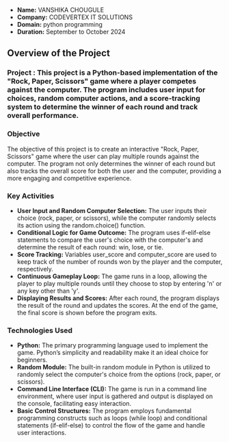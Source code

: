 - **Name:** VANSHIKA CHOUGULE
- **Company:** CODEVERTEX IT SOLUTIONS
- **Domain:** python programming 
- **Duration:** September to October 2024


## Overview of the Project

### Project : This project is a Python-based implementation of the "Rock, Paper, Scissors" game where a player competes against the computer. The program includes user input for choices, random computer actions, and a score-tracking system to determine the winner of each round and track overall performance.

### Objective
The objective of this project is to create an interactive "Rock, Paper, Scissors" game where the user can play multiple rounds against the computer. The program not only determines the winner of each round but also tracks the overall score for both the user and the computer, providing a more engaging and competitive experience.

### Key Activities
- **User Input and Random Computer Selection:** The user inputs their choice (rock, paper, or scissors), while the computer randomly selects its action using the random.choice() function.
- **Conditional Logic for Game Outcome:** The program uses if-elif-else statements to compare the user's choice with the computer's and determine the result of each round: win, lose, or tie.
- **Score Tracking:** Variables user_score and computer_score are used to keep track of the number of rounds won by the player and the computer, respectively.
- **Continuous Gameplay Loop:** The game runs in a loop, allowing the player to play multiple rounds until they choose to stop by entering 'n' or any key other than 'y'.
- **Displaying Results and Scores:** After each round, the program displays the result of the round and updates the scores. At the end of the game, the final score is shown before the program exits.

### Technologies Used
- **Python:** The primary programming language used to implement the game. Python’s simplicity and readability make it an ideal choice for beginners.
- **Random Module:** The built-in random module in Python is utilized to randomly select the computer's choice from the options (rock, paper, or scissors).
- **Command Line Interface (CLI):** The game is run in a command line environment, where user input is gathered and output is displayed on the console, facilitating easy interaction.
- **Basic Control Structures:** The program employs fundamental programming constructs such as loops (while loop) and conditional statements (if-elif-else) to control the flow of the game and handle user interactions.
